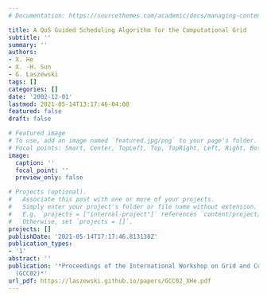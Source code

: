 ```yaml
---
# Documentation: https://sourcethemes.com/academic/docs/managing-content/

title: A QoS Guided Scheduling Algorithm for the Computational Grid
subtitle: ''
summary: ''
authors:
- X. He
- X. -H. Sun
- G. Laszewski
tags: []
categories: []
date: '2002-12-01'
lastmod: 2021-05-14T13:17:46-04:00
featured: false
draft: false

# Featured image
# To use, add an image named `featured.jpg/png` to your page's folder.
# Focal points: Smart, Center, TopLeft, Top, TopRight, Left, Right, BottomLeft, Bottom, BottomRight.
image:
  caption: ''
  focal_point: ''
  preview_only: false

# Projects (optional).
#   Associate this post with one or more of your projects.
#   Simply enter your project's folder or file name without extension.
#   E.g. `projects = ["internal-project"]` references `content/project/deep-learning/index.md`.
#   Otherwise, set `projects = []`.
projects: []
publishDate: '2021-05-14T17:17:46.813138Z'
publication_types:
- '1'
abstract: ''
publication: '*Proceedings of the International Workshop on Grid and Cooperative Computing
  (GCC02)*'
url_pdf: https://laszewski.github.io/papers/GCC02_XHe.pdf
---
```

